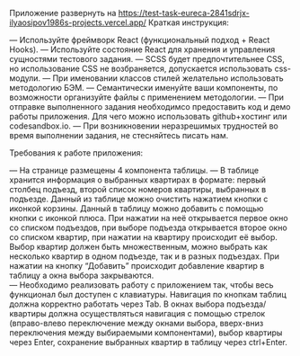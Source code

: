 Приложение развернуть на https://test-task-eureca-2841sdrjx-ilyaosipov1986s-projects.vercel.app/
Краткая инструкция:


—  Используйте фреймворк React (функциональный подход + React Hooks).
—  Используйте состояние React для хранения и управления сущностями тестового задания.
—  SCSS будет предпочтительнее CSS, но использование CSS не возбраняется, допускается использовать css-модули.
—  При именовании классов стилей желательно использовать методологию БЭМ.
—  Семантически именуйте ваши компоненты, по возможности организуйте файлы с применением методологии.
—  При отправке выполненного задания необходимсо предоставить код и демо работы приложения. 
Для чего можно использовать github+хостинг или codesandbox.io.
—  При возникновении неразрешимых трудностей во время выполнении задания, не стесняйтесь писать нам.

Требования к работе приложения:


—  На странице размещены 4 компонента таблицы. 
—  В таблице хранится информация о выбранных квартирах в формате: первый столбец подъезд, второй список номеров квартиры, выбранных в подъезде. 
Данный из таблице можно очистить нажатием кнопки с иконкой корзины.
Данный в таблицу можно добавить с помощью кнопки с иконкой плюса. При нажатии на неё открывается первое окно со списком подъездов, 
при выборе подъезда открывается второе окно со списком квартир, при нажатии на квартиру происходит её выбор. Выбор квартир должен быть
 множественным, можно выбрать как несколько квартир в одном подъезде, так и в разных подъездах. При нажатии на кнопку “Добавить” 
происходит добавление квартир в таблицу а окна выбора закрываются.  
—  Необходимо реализовать работу с приложением так, чтобы весь функционал был доступен с клавиатуры. Навигация по кнопкам таблиц должна 
корректно работать через Tab. В окнах выбора подъезда/квартиры должна осуществляться навигация с помощью стрелок (вправо-влево переключение между окнами выбора, вверх-вниз переключения между выбираемыми компонентами), выбор квартиры через Enter, сохранение выбранных квартир в таблицу через ctrl+Enter.
